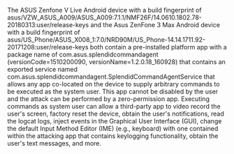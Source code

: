 The ASUS Zenfone V Live Android device with a build fingerprint of asus/VZW_ASUS_A009/ASUS_A009:7.1.1/NMF26F/14.0610.1802.78-20180313:user/release-keys and the Asus ZenFone 3 Max Android device with a build fingerprint of asus/US_Phone/ASUS_X008_1:7.0/NRD90M/US_Phone-14.14.1711.92-20171208:user/release-keys both contain a pre-installed platform app with a package name of com.asus.splendidcommandagent (versionCode=1510200090, versionName=1.2.0.18_160928) that contains an exported service named com.asus.splendidcommandagent.SplendidCommandAgentService that allows any app co-located on the device to supply arbitrary commands to be executed as the system user. This app cannot be disabled by the user and the attack can be performed by a zero-permission app. Executing commands as system user can allow a third-party app to video record the user's screen, factory reset the device, obtain the user's notifications, read the logcat logs, inject events in the Graphical User Interface (GUI), change the default Input Method Editor (IME) (e.g., keyboard) with one contained within the attacking app that contains keylogging functionality, obtain the user's text messages, and more.